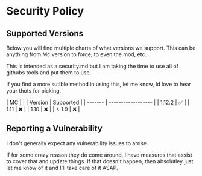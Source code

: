 # Security Policy

## Supported Versions

Below you will find multiple charts of what versions we support. 
This can be anything from Mc version to forge, to even the mod, etc. 

This is intended as a security.md but I am taking the time to use all of
githubs tools and put them to use. 

If you find a more sutible method in using this, let me know, Id love to hear your thots for picking.

|   MC    |                    |
| Version | Supported          |
| ------- | ------------------ |
| 1.12.2  | :white_check_mark: |
| 1.11    | :x:                |
| 1.10    | :x:                |
| < 1.9   | :x:                |


## Reporting a Vulnerability

I don't generally expect any vulnerability issues to arrise.

If for some crazy reason they do come around, I have measures that assist to cover that and update things.
If that doesn't happen, then absolutley just let me know of it and I'll take care of it ASAP.
